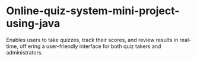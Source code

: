 # Online-quiz-system-mini-project-using-java
Enables users to take quizzes, track their scores, and review results in real-time, off ering a user-friendly interface for both quiz takers and administrators.

